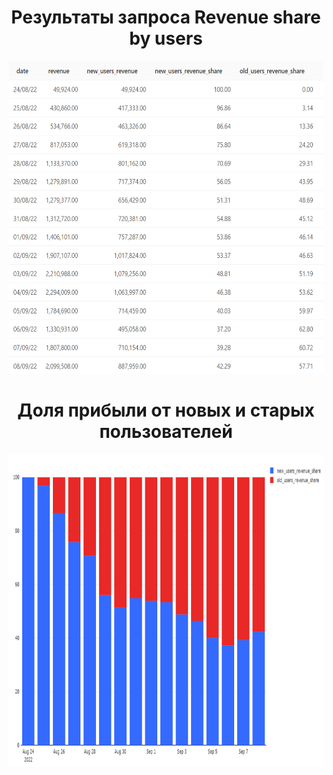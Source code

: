 
<h1 align="center">Результаты запроса Revenue share by users</h1>
<img src="https://github.com/thepokerr/111/blob/main/рев_шар_таб.png" height="500"/>


<h1 align="center">Доля прибыли от новых и старых пользователей</h1>
<img src="https://github.com/thepokerr/111/blob/main/рев_шар_граф.png" height="500"/>

